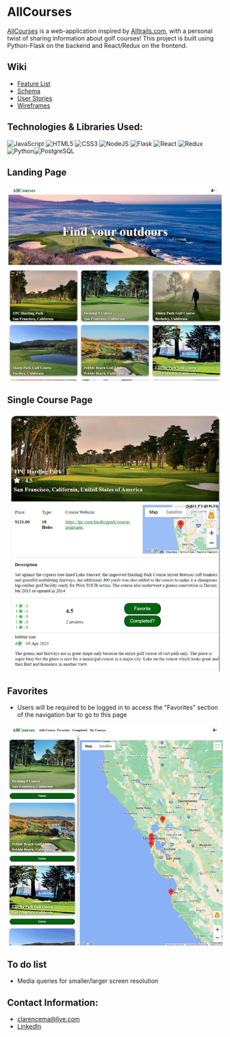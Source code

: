 AllCourses
=================================================

[AllCourses](https://allcourses.onrender.com/) is a web-application inspired by [Alltrails.com](Alltrails.com), with a personal twist of sharing information about golf courses! This project is built using Python-Flask on the backend and React/Redux on the frontend.

Wiki
-----------------

* [Feature List](https://github.com/clarencema3/AllCourses/wiki/Feature-List)
* [Schema](https://github.com/clarencema3/AllCourses/wiki/Schema)
* [User Stories](https://github.com/clarencema3/AllCourses/wiki/User-Stories)
* [Wireframes](https://github.com/clarencema3/AllCourses/wiki/Wireframes)


Technologies & Libraries Used:
-----------------

![JavaScript](https://img.shields.io/badge/javascript-%23323330.svg?style=for-the-badge&logo=javascript&logoColor=%23F7DF1E) ![HTML5](https://img.shields.io/badge/html5-%23E34F26.svg?style=for-the-badge&logo=html5&logoColor=white) ![CSS3](https://img.shields.io/badge/css3-%231572B6.svg?style=for-the-badge&logo=css3&logoColor=white) ![NodeJS](https://img.shields.io/badge/node.js-6DA55F?style=for-the-badge&logo=node.js&logoColor=white) ![Flask](https://img.shields.io/badge/Flask-%23404d59.svg?style=for-the-badge&logo=flask&logoColor=%2361DAFB) ![React](https://img.shields.io/badge/react-%2320232a.svg?style=for-the-badge&logo=react&logoColor=%2361DAFB) ![Redux](https://img.shields.io/badge/redux-%23593d88.svg?style=for-the-badge&logo=redux&logoColor=white)![Python](https://img.shields.io/badge/Python-3776AB?style=for-the-badge&logo=python&logoColor=white)![PostgreSQL](https://img.shields.io/badge/PostgreSQL-316192?style=for-the-badge&logo=postgresql&logoColor=white)


Landing Page
-----------------
![LandingPage](/assets/landingpage.jpg)

Single Course Page
-----------------
![SingleCourse](/assets/single-course.png)

Favorites
-----------------
* Users will be required to be logged in to access the "Favorites" section of the navigation bar to go to this page

![Favorites](/assets/favorites.png)

To do list
-----------------

* Media queries for smaller/larger screen resolution

Contact Information:
-----------------
* clarencema@live.com
* [LinkedIn](https://www.linkedin.com/in/clarence-ma-93bb45258/)




